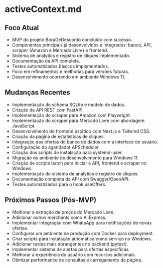 # activeContext.md

## Foco Atual
- MVP do projeto BoraDeDesconto concluído com sucesso.
- Componentes principais já desenvolvidos e integrados: banco, API, scraper (Amazon e Mercado Livre) e frontend.
- Sistema de analytics e registro de cliques implementado.
- Documentação da API completa.
- Testes automatizados básicos implementados.
- Foco em refinamentos e melhorias para versões futuras.
- Desenvolvimento ocorrendo em ambiente Windows 11.

## Mudanças Recentes
- Implementação do schema SQLite e modelo de dados.
- Criação da API REST com FastAPI.
- Implementação do scraper para Amazon com Playwright.
- Implementação do scraper para Mercado Livre com abordagem JavaScript.
- Desenvolvimento do frontend estático com Next.js e Tailwind CSS.
- Criação da página de estatísticas de cliques.
- Integração das ofertas do banco de dados com a interface do usuário.
- Configuração do agendador APScheduler.
- Criação dos scripts de instalação para systemd-user.
- Migração do ambiente de desenvolvimento para Windows 11.
- Criação de scripts batch para iniciar a API, frontend e scraper no Windows.
- Implementação do sistema de analytics e registro de cliques.
- Documentação completa da API com Swagger/OpenAPI.
- Testes automatizados para o hook useOffers.

## Próximos Passos (Pós-MVP)
- Melhorar a extração de preços do Mercado Livre.
- Adicionar outros merchants como AliExpress.
- Implementar integração com WhatsApp para notificações de novas ofertas.
- Configurar um ambiente de produção com Docker para deployment.
- Criar scripts para instalação automática como serviço no Windows.
- Adicionar testes mais abrangentes no backend (pytest).
- Implementar sistema de alertas para ofertas específicas.
- Melhorar a experiência do usuário com recursos adicionais.
- Otimizar performance de consultas e carregamento da página. 